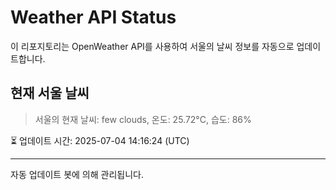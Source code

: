 
# Weather API Status

이 리포지토리는 OpenWeather API를 사용하여 서울의 날씨 정보를 자동으로 업데이트합니다.

## 현재 서울 날씨
> 서울의 현재 날씨: few clouds, 온도: 25.72°C, 습도: 86%

⏳ 업데이트 시간: 2025-07-04 14:16:24 (UTC)

---
자동 업데이트 봇에 의해 관리됩니다.
